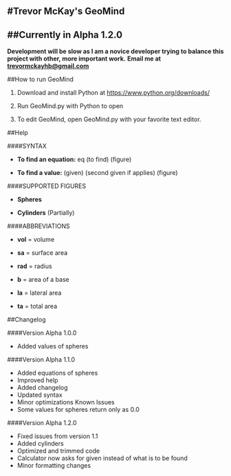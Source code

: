 #Trevor McKay's GeoMind
-------------------------------------------------------------------------------

##Currently in Alpha 1.2.0
-------------------------------------------------------------------------------

**Development will be slow as I am a novice developer trying to balance this project with other, more important work.**
**Email me at trevormckayhb@gmail.com**

##How to run GeoMind
       
1) Download and install Python at https://www.python.org/downloads/

2) Run GeoMind.py with Python to open

3) To edit GeoMind, open GeoMind.py with your favorite text editor.

##Help

####SYNTAX 
- **To find an equation:** eq (to find) (figure)

- **To find a value:** (given) (second given if applies) (figure)
      
####SUPPORTED FIGURES 
- **Spheres** 

- **Cylinders** (Partially) 
      
####ABBREVIATIONS 
- **vol** = volume 

- **sa** = surface area 

- **rad** = radius 

- **b** = area of a base 

- **la** = lateral area 

- **ta** = total area 

##Changelog

####Version Alpha 1.0.0 
- Added values of spheres 
          
####Version Alpha 1.1.0 
- Added equations of spheres 
- Improved help 
- Added changelog 
- Updated syntax 
- Minor optimizations 
 Known Issues 
- Some values for spheres return only as 0.0 
          
####Version Alpha 1.2.0 
- Fixed issues from version 1.1 
- Added cylinders 
- Optimized and trimmed code 
- Calculator now asks for given instead of what is to be found 
- Minor formatting changes 
